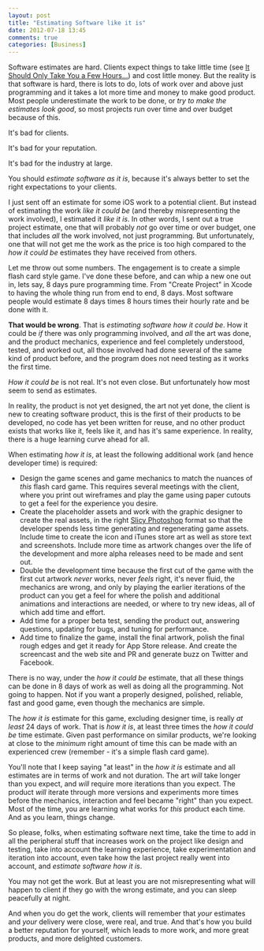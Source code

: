 ```yaml
---
layout: post
title: "Estimating Software like it is"
date: 2012-07-18 13:45
comments: true
categories: [Business]
---
```


Software estimates are hard. Clients expect things to take little time (see [It Should Only Take You a Few Hours...](http://hiltmon.com/blog/2012/01/11/it-should-only-take-you-a-few-hours-dot-dot-dot/)) and cost little money. But the reality is that software is hard, there is lots to do, lots of work over and above just programming and it takes a lot more time and money to make good product. Most people underestimate the work to be done, or *try to make the estimates look good*, so most projects run over time and over budget because of this.

It's bad for clients.

It's bad for your reputation.

It's bad for the industry at large.

You should *estimate software as it is*, because it's always better to set the right expectations to your clients.

I just sent off an estimate for some iOS work to a potential client. But instead of estimating the work *like it could be* (and thereby misrepresenting the work involved), I estimated it *like it is*. In other words, I sent out a true project estimate, one that will probably *not* go over time or over budget, one that includes *all* the work involved, not just programming. But unfortunately, one that will not get me the work as the price is too high compared to the *how it could be* estimates they have received from others.

Let me throw out some numbers. The engagement is to create a simple flash card style game. I've done these before, and can whip a new one out in, lets say, 8 days pure programming time. From "Create Project" in Xcode to having the whole thing run from end to end, 8 days. Most software people would estimate 8 days times 8 hours times their hourly rate and be done with it.

**That would be wrong**. That is *estimating software how it could be*. How it could be *if* there was only programming involved, and *all* the art was done, and the product mechanics, experience and feel completely understood, tested, and worked out, all those involved had done several of the same kind of product before, and the program does not need testing as it works the first time. 

*How it could be* is not real. It's not even close. But unfortunately how most seem to send as estimates.

In reality, the product is not yet designed, the art not yet done, the client is new to creating software product, this is the first of their products to be developed, no code has yet been written for reuse, and no other product exists that works like it, feels like it, and has it's same experience. In reality, there is a huge learning curve ahead for all. 

When estimating *how it is*, at least the following additional work (and hence developer time) is required:

* Design the game scenes and game mechanics to match the nuances of *this* flash card game. This requires several meetings with the client, where you print out wireframes and play the game using paper cutouts to get a feel for the experience you desire.
* Create the placeholder assets and work with the graphic designer to create the real assets, in the right [Slicy Photoshop](http://hiltmon.com/blog/2012/07/11/layer-cake-photoshop-artwork/) format so that the developer spends less time generating and regenerating game assets. Include time to create the icon and iTunes store art as well as store text and screenshots. Include more time as artwork changes over the life of the development and more alpha releases need to be made and sent out.
* Double the development time because the first cut of the game with the first cut artwork *never* works, never *feels* right, it's never fluid, the mechanics are wrong, and only by playing the earlier iterations of the product can you get a feel for where the polish and additional animations and interactions are needed, or where to try new ideas, all of which add time and effort.
* Add time for a proper beta test, sending the product out, answering questions, updating for bugs, and tuning for performance.
* Add time to finalize the game, install the final artwork, polish the final rough edges and get it ready for App Store release. And create the screencast and the web site and PR and generate buzz on Twitter and Facebook.

There is no way, under the *how it could be* estimate, that all these things can be done in 8 days of work as well as doing all the programming. Not going to happen. Not if you want a properly designed, polished, reliable, fast and good game, even though the mechanics are simple.

The *how it is* estimate for this game, excluding designer time, is really *at least* 24 days of work. That is *how it is*, at least three times the *how it could be* time estimate. Given past performance on similar products, we're looking at close to the *minimum* right amount of time this can be made with an experienced crew (remember - it's a simple flash card game).

You'll note that I keep saying "at least" in the *how it is* estimate and all estimates are in terms of work and not duration. The art *will* take longer than you expect, and *will* require more iterations than you expect.  The product *will* iterate through more versions and experiments more times before the mechanics, interaction and feel became "right" than you expect. Most of the time, you are learning what works for *this* product each time. And as you learn, things change.

So please, folks, when estimating software next time, take the time to add in all the peripheral stuff that increases work on the project like design and testing, take into account the learning experience, take experimentation and iteration into account, even take how the last project really went into account, and *estimate software how it is*.

You may not get the work. But at least you are not misrepresenting what will happen to client if they go with the wrong estimate, and you can sleep peacefully at night.

And when you do get the work, clients will remember that *your* estimates and *your* delivery were close, were real, and true. And that's how you build a better reputation for yourself, which leads to more work, and more great products, and more delighted customers.
